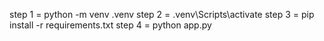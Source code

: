 step 1 = python -m venv .venv
step 2 = .venv\Scripts\activate
step 3 = pip install -r requirements.txt
step 4 = python app.py
